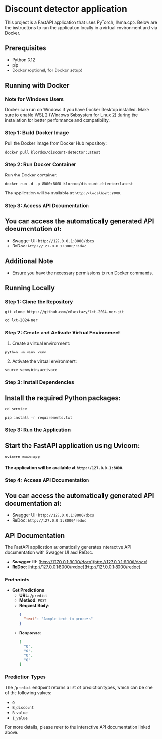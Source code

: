# Discount detector application

This project is a FastAPI application that uses PyTorch, llama.cpp. Below are the instructions to run the application locally in a virtual environment and via Docker.

## Prerequisites

- Python 3.12
- pip
- Docker (optional, for Docker setup)



## Running with Docker

### Note for Windows Users
Docker can run on Windows if you have Docker Desktop installed. Make sure to enable WSL 2 (Windows Subsystem for Linux 2) during the installation for better performance and compatibility.

### Step 1: Build Docker Image

Pull the Docker image from Docker Hub repository:

```shell
docker pull klordoo/discount-detector:latest
```

### Step 2: Run Docker Container
Run the Docker container:

```shell
docker run -d -p 8000:8000 klordoo/discount-detector:latest
```
The application will be available at `http://localhost:8000`.

### Step 3: Access API Documentation

## You can access the automatically generated API documentation at:

- Swagger UI: `http://127.0.0.1:8000/docs`
- ReDoc: `http://127.0.0.1:8000/redoc`

## Additional Note
- Ensure you have the necessary permissions to run Docker commands.



## Running Locally

### Step 1: Clone the Repository
```shell
git clone https://github.com/e0xextazy/lct-2024-ner.git
```
```shell
cd lct-2024-ner
```

### Step 2: Create and Activate Virtual Environment

1. Create a virtual environment:
```shell
python -m venv venv
```
2. Activate the virtual environment:
```shell
source venv/bin/activate
```

### Step 3: Install Dependencies

## Install the required Python packages:
```shell
cd service
```
```shell
pip install -r requirements.txt
```

### Step 3: Run the Application

## Start the FastAPI application using Uvicorn:
```shell
uvicorn main:app
```

#### The application will be available at `http://127.0.0.1:8000`.

### Step 4: Access API Documentation

## You can access the automatically generated API documentation at:

- Swagger UI: `http://127.0.0.1:8000/docs`
- ReDoc: `http://127.0.0.1:8000/redoc`

## API Documentation

The FastAPI application automatically generates interactive API documentation with Swagger UI and ReDoc.

- **Swagger UI**: [http://127.0.0.1:8000/docs](http://127.0.0.1:8000/docs)
- **ReDoc**: [http://127.0.0.1:8000/redoc](http://127.0.0.1:8000/redoc)

### Endpoints

- **Get Predictions**
  - **URL**: `/predict`
  - **Method**: `POST`
  - **Request Body**:
    ```json
    {
      "text": "Sample text to process"
    }
    ```
  - **Response**:
    ```json
    [
      "O",
      "O",
      "O",
      "O"
    ]
    ```

### Prediction Types

The `/predict` endpoint returns a list of prediction types, which can be one of the following values:

- `O`
- `B_discount`
- `B_value`
- `I_value`

For more details, please refer to the interactive API documentation linked above.
